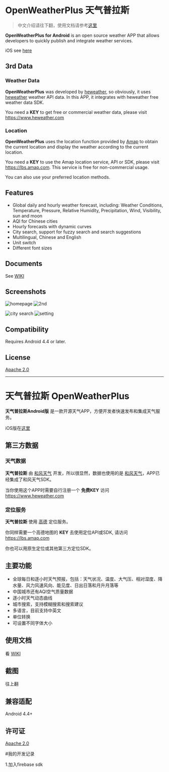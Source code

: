 # OpenWeatherPlus 天气普拉斯

> 中文介绍请往下翻，使用文档请参考[这里](https://github.com/heweather/OpenWeatherPlus-Android/wiki)

**OpenWeatherPlus for Android** is an open source weather APP that allows developers to quickly publish and integrate weather services.

iOS see [here](https://github.com/heweather/OpenWeatherPlus-iOS)

## 3rd Data

### Weather Data

**OpenWeatherPlus** was developed by [heweather](https://www.heweather.com), so obviously, it uses [heweather](https://www.heweather.com) weather API data. In this APP, it integrates with heweather free weather data SDK.

You need a **KEY** to get free or commercial weather data, please visit https://www.heweather.com

### Location

**OpenWeatherPlus** uses the location function provided by [Amap](https://www.amap.com) to obtain the current location and display the weather according to the current location. 

You need a **KEY** to use the Amap location service, API or SDK, please visit https://lbs.amap.com. This service is free for non-commercial usage.

You can also use your preferred location methods.

## Features

- Global daily and hourly weather forecast, including: Weather Conditions, Temperature, Pressure, Relative Humidity, Precipitation, Wind, Visibility, sun and moon
- AQI for Chinese cities
- Hourly forecasts with dynamic curves
- City search, support for fuzzy search and search suggestions
- Multilingual, Chinese and English
- Unit switch
- Different font sizes

## Documents

See [WIKI](https://github.com/heweather/OpenWeatherPlus-Android/wiki)

## Screenshots

![homepage](https://github.com/heweather/OpenWeatherPlus-Android/raw/master/screenshots-for-readme/owpa1.jpg) ![2nd](https://github.com/heweather/OpenWeatherPlus-Android/blob/master/screenshots-for-readme/owpa2.jpg?raw=true)

![city search](https://raw.githubusercontent.com/heweather/OpenWeatherPlus-Android/master/screenshots-for-readme/owpa3.jpg) ![setting](https://raw.githubusercontent.com/heweather/OpenWeatherPlus-Android/master/screenshots-for-readme/owpa4.jpg)

## Compatibility

Requires Android 4.4 or later.

## License

[Apache 2.0](https://github.com/heweather/OpenWeatherPlus-iOS/blob/master/LICENSE)

---

# 天气普拉斯 OpenWeatherPlus

**天气普拉斯Android版** 是一款开源天气APP，方便开发者快速发布和集成天气服务。

iOS版在[这里](https://github.com/heweather/OpenWeatherPlus-iOS)

## 第三方数据

### 天气数据

**天气普拉斯** 由 [和风天气](https://www.heweather.com) 开发，所以很显然，数据也使用的是 [和风天气](https://www.heweather.com)，APP已经集成了和风天气SDK。

当你使用这个APP时需要自行注册一个 **免费KEY** 访问 https://www.heweather.com

### 定位服务

**天气普拉斯** 使用 [高德](https://www.amap.com) 定位服务。

你同样需要一个高德地图的 **KEY** 去使用定位API或SDK, 请访问 https://lbs.amap.com

你也可以用原生定位或其他第三方定位SDK。

## 主要功能

- 全球每日和逐小时天气预报，包括：天气状况、温度、大气压、相对湿度、降水量、风力风速风向、能见度、日出日落和月升月落等
- 中国城市还有AQI空气质量数据
- 逐小时天气动态曲线
- 城市搜索，支持模糊搜索和搜索建议
- 多语言，目前支持中英文
- 单位转换
- 可设置不同字体大小

## 使用文档

看 [WIKI](https://github.com/heweather/OpenWeatherPlus-Android/wiki)

## 截图

往上翻

## 兼容适配

Android 4.4+

## 许可证

[Apache 2.0](https://github.com/heweather/OpenWeatherPlus-iOS/blob/master/LICENSE)


#我的开发记录

1.加入firebase sdk

